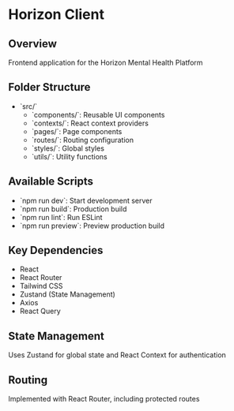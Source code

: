 # Horizon Client

## Overview

Frontend application for the Horizon Mental Health Platform

## Folder Structure

- \`src/\`
  - \`components/\`: Reusable UI components
  - \`contexts/\`: React context providers
  - \`pages/\`: Page components
  - \`routes/\`: Routing configuration
  - \`styles/\`: Global styles
  - \`utils/\`: Utility functions

## Available Scripts

- \`npm run dev\`: Start development server
- \`npm run build\`: Production build
- \`npm run lint\`: Run ESLint
- \`npm run preview\`: Preview production build

## Key Dependencies

- React
- React Router
- Tailwind CSS
- Zustand (State Management)
- Axios
- React Query

## State Management

Uses Zustand for global state and React Context for authentication

## Routing

Implemented with React Router, including protected routes
